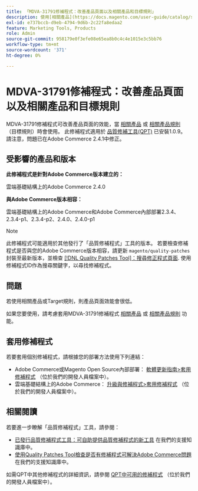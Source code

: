 ```yaml
---
title: 「MDVA-31791修補程式：改善產品頁面以及相關產品和目標規則」
description: 使用[相關產品](https://docs.magento.com/user-guide/catalog/settings-advanced-related-products.html)或[相關產品規則](https://docs.magento.com/user-guide/marketing/product-related-rules.html) （目標規則）時，MDVA-31791修補程式可改善產品頁面的效能。 安裝[Quality Patches Tool (QPT)](/help/announcements/adobe-commerce-announcements/magento-quality-patches-released-new-tool-to-self-serve-quality-patches.md) 1.0.9後，即可使用此修補程式。 請注意，問題已在Adobe Commerce 2.4.1中修正。
exl-id: e737bccb-d9eb-4794-9d6b-2c22fa8edaa2
feature: Marketing Tools, Products
role: Admin
source-git-commit: 958179e0f3efe08e65ea8b0c4c4e1015e3c5bb76
workflow-type: tm+mt
source-wordcount: '371'
ht-degree: 0%

---
```


# MDVA-31791修補程式：改善產品頁面以及相關產品和目標規則

MDVA-31791修補程式可改善產品頁面的效能，當 [相關產品](https://docs.magento.com/user-guide/catalog/settings-advanced-related-products.html) 或 [相關產品規則](https://docs.magento.com/user-guide/marketing/product-related-rules.html) （目標規則）時會使用。 此修補程式適用於 [品質修補工具(QPT)](/help/announcements/adobe-commerce-announcements/magento-quality-patches-released-new-tool-to-self-serve-quality-patches.md) 已安裝1.0.9。 請注意，問題已在Adobe Commerce 2.4.1中修正。

## 受影響的產品和版本

**此修補程式是針對Adobe Commerce版本建立的：**

雲端基礎結構上的Adobe Commerce 2.4.0

**與Adobe Commerce版本相容：**

雲端基礎結構上的Adobe Commerce和Adobe Commerce內部部署2.3.4、2.3.4-p1、2.3.4-p2、2.4.0、2.4.0-p1

>[!NOTE]
>
>此修補程式可能適用於其他發行了「品質修補程式」工具的版本。 若要檢查修補程式是否與您的Adobe Commerce版本相容，請更新 `magento/quality-patches` 封裝至最新版本，並檢查 [[!DNL Quality Patches Tool]：搜尋修正程式頁面](https://devdocs.magento.com/quality-patches/tool.html#patch-grid). 使用修補程式ID作為搜尋關鍵字，以尋找修補程式。

## 問題

若使用相關產品或Target規則，則產品頁面效能會很低。

如果您要使用，請考慮套用MDVA-31791修補程式 [相關產品](https://docs.magento.com/user-guide/catalog/settings-advanced-related-products.html) 或 [相關產品規則](https://docs.magento.com/user-guide/marketing/product-related-rules.html) 功能。

## 套用修補程式

若要套用個別修補程式，請根據您的部署方法使用下列連結：

* Adobe Commerce或Magento Open Source內部部署： [軟體更新指南>套用修補程式](https://devdocs.magento.com/guides/v2.4/comp-mgr/patching/mqp.html) （位於我們的開發人員檔案中）。
* 雲端基礎結構上的Adobe Commerce： [升級與修補程式>套用修補程式](https://devdocs.magento.com/cloud/project/project-patch.html) （位於我們的開發人員檔案中）。

## 相關閱讀

若要進一步瞭解「品質修補程式」工具，請參閱：

* [已發行品質修補程式工具：可自助提供品質修補程式的新工具](/help/announcements/adobe-commerce-announcements/magento-quality-patches-released-new-tool-to-self-serve-quality-patches.md) 在我們的支援知識庫中。
* [使用Quality Patches Tool檢查是否有修補程式可解決Adobe Commerce問題](/help/support-tools/patches-available-in-qpt-tool/check-patch-for-magento-issue-with-magento-quality-patches.md) 在我們的支援知識庫中。

如需QPT中其他修補程式的詳細資訊，請參閱 [QPT中可用的修補程式](https://devdocs.magento.com/quality-patches/tool.html#patch-grid) （位於我們的開發人員檔案中）。

